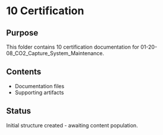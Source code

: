 # 10 Certification

## Purpose
This folder contains 10 certification documentation for 01-20-08_CO2_Capture_System_Maintenance.

## Contents
- Documentation files
- Supporting artifacts

## Status
Initial structure created - awaiting content population.
